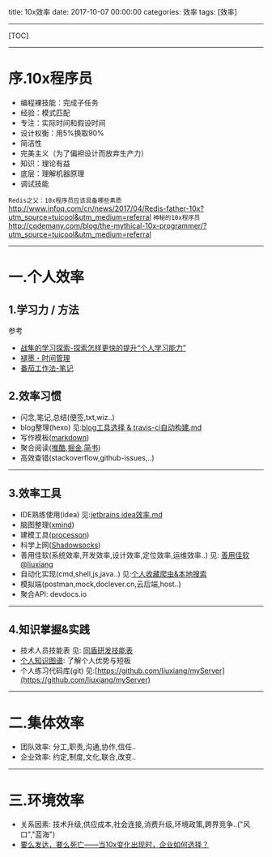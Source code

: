 ﻿title: 10x效率
date: 2017-10-07 00:00:00
categories: 效率
tags: [效率]


---

[TOC]

---
# 序.10x程序员
- 编程裸技能：完成子任务
- 经验：模式匹配
- 专注：实际时间和假设时间
- 设计权衡：用5%换取90%
- 简洁性
- 完美主义（为了偏袒设计而放弃生产力）
- 知识：理论有益
- 底层：理解机器原理
- 调试技能

`Redis之父：10x程序员应该具备哪些素质`
http://www.infoq.com/cn/news/2017/04/Redis-father-10x?utm_source=tuicool&utm_medium=referral
`神秘的10x程序员`
http://codemany.com/blog/the-mythical-10x-programmer/?utm_source=tuicool&utm_medium=referral

---
# 一.个人效率
## 1.学习力 / 方法
参考
- [战隼的学习探索-探索怎样更快的提升“个人学习能力”](http://www.read.org.cn)    
- [褪墨・时间管理](https://www.mifengtd.cn)
- [番茄工作法-笔记](http://www.razorer.com/2017/07/25/potato/?utm_source=tuicool&m_medium=referral)

## 2.效率习惯
- 闪念,笔记,总结(便签,txt,wiz..)
- blog整理(hexo) 见:[blog工具选择 & travis-ci自动构建.md](http://liuxiang.github.io/2017/09/14/blog%E5%B7%A5%E5%85%B7%E9%80%89%E6%8B%A9%20&%20travis-ci%E8%87%AA%E5%8A%A8%E6%9E%84%E5%BB%BA/)
- 写作模板([markdown](https://www.zybuluo.com/mdeditor#))
- 聚合阅读([推酷](https://www.tuicool.com/a/),[掘金](https://juejin.im/),[简书](http://www.jianshu.com/))
- 高效查错(stackoverflow,github-issues,..)

---
## 3.效率工具
- IDE熟练使用(idea) 见:[jetbrains idea效率.md]()
- 脑图整理([xmind](http://www.xmind.net/share/))
- 建模工具([processon](https://www.processon.com/))
- 科学上网([Shadowsocks](https://github.com/shadowsocksr-backup/ShadowsocksX-NG/releases ))
- 善用佳软(系统效率,开发效率,设计效率,定位效率,运维效率..) 见: [善用佳软@liuxiang](http://liuxiang.github.io/2013/05/30/%E5%96%84%E7%94%A8%E4%BD%B3%E8%BD%AF@liuxiang/)
- 自动化实现(cmd,shell,js,java..) 见:[个人收藏爬虫&本地搜索]()
- 模拟端(postman,mock,doclever.cn,云后端,host..)
- 聚合API: devdocs.io

---
## 4.知识掌握&实践
- 技术人员技能表 见: [同盾研发技能表](http://wiki.t**d**.me/pages/viewpage.action?pageId=2003254)
- [个人知识图谱](http://ll-blog.oss-cn-hangzhou.aliyuncs.com/17-7-11/71537823.jpg): 了解个人优势与短板
- 个人练习代码库(git)  见:[https://github.com/liuxiang/myServer](https://github.com/liuxiang/myServer)

---
# 二.集体效率
- 团队效率: 分工,职责,沟通,协作,信任..
- 企业效率: 约定,制度,文化,联合,改变..

---
# 三.环境效率
- 关系因素: 技术升级,供应成本,社会连接,消费升级,环境政策,跨界竞争..("风口","蓝海")
- [要么发达，要么死亡——当10x变化出现时，企业如何选择？](http://www.jianshu.com/p/d288abdb26f1)

